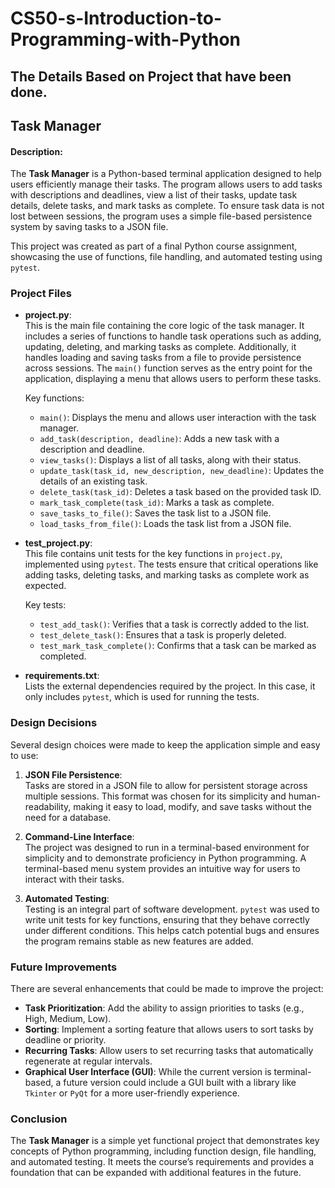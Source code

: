 # CS50-s-Introduction-to-Programming-with-Python
## The Details Based on Project that have been done.
## Task Manager
#### Description:

The **Task Manager** is a Python-based terminal application designed to help users efficiently manage their tasks. The program allows users to add tasks with descriptions and deadlines, view a list of their tasks, update task details, delete tasks, and mark tasks as complete. To ensure task data is not lost between sessions, the program uses a simple file-based persistence system by saving tasks to a JSON file.

This project was created as part of a final Python course assignment, showcasing the use of functions, file handling, and automated testing using `pytest`.

### Project Files

- **project.py**:  
  This is the main file containing the core logic of the task manager. It includes a series of functions to handle task operations such as adding, updating, deleting, and marking tasks as complete. Additionally, it handles loading and saving tasks from a file to provide persistence across sessions. The `main()` function serves as the entry point for the application, displaying a menu that allows users to perform these tasks.

    Key functions:
    - `main()`: Displays the menu and allows user interaction with the task manager.
    - `add_task(description, deadline)`: Adds a new task with a description and deadline.
    - `view_tasks()`: Displays a list of all tasks, along with their status.
    - `update_task(task_id, new_description, new_deadline)`: Updates the details of an existing task.
    - `delete_task(task_id)`: Deletes a task based on the provided task ID.
    - `mark_task_complete(task_id)`: Marks a task as complete.
    - `save_tasks_to_file()`: Saves the task list to a JSON file.
    - `load_tasks_from_file()`: Loads the task list from a JSON file.

- **test_project.py**:  
  This file contains unit tests for the key functions in `project.py`, implemented using `pytest`. The tests ensure that critical operations like adding tasks, deleting tasks, and marking tasks as complete work as expected.

    Key tests:
    - `test_add_task()`: Verifies that a task is correctly added to the list.
    - `test_delete_task()`: Ensures that a task is properly deleted.
    - `test_mark_task_complete()`: Confirms that a task can be marked as completed.

- **requirements.txt**:  
  Lists the external dependencies required by the project. In this case, it only includes `pytest`, which is used for running the tests.

### Design Decisions

Several design choices were made to keep the application simple and easy to use:

1. **JSON File Persistence**:  
   Tasks are stored in a JSON file to allow for persistent storage across multiple sessions. This format was chosen for its simplicity and human-readability, making it easy to load, modify, and save tasks without the need for a database.

2. **Command-Line Interface**:  
   The project was designed to run in a terminal-based environment for simplicity and to demonstrate proficiency in Python programming. A terminal-based menu system provides an intuitive way for users to interact with their tasks.

3. **Automated Testing**:  
   Testing is an integral part of software development. `pytest` was used to write unit tests for key functions, ensuring that they behave correctly under different conditions. This helps catch potential bugs and ensures the program remains stable as new features are added.

### Future Improvements

There are several enhancements that could be made to improve the project:
- **Task Prioritization**: Add the ability to assign priorities to tasks (e.g., High, Medium, Low).
- **Sorting**: Implement a sorting feature that allows users to sort tasks by deadline or priority.
- **Recurring Tasks**: Allow users to set recurring tasks that automatically regenerate at regular intervals.
- **Graphical User Interface (GUI)**: While the current version is terminal-based, a future version could include a GUI built with a library like `Tkinter` or `PyQt` for a more user-friendly experience.

### Conclusion

The **Task Manager** is a simple yet functional project that demonstrates key concepts of Python programming, including function design, file handling, and automated testing. It meets the course’s requirements and provides a foundation that can be expanded with additional features in the future.
